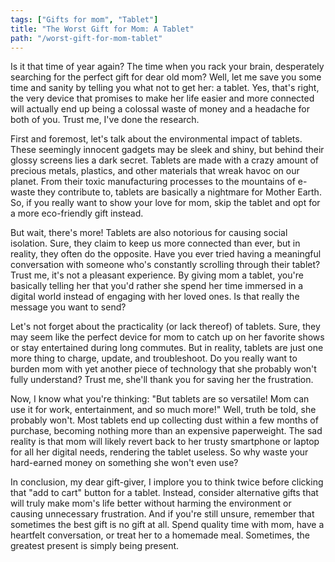 ```yaml
---
tags: ["Gifts for mom", "Tablet"]
title: "The Worst Gift for Mom: A Tablet"
path: "/worst-gift-for-mom-tablet"
---
```


Is it that time of year again? The time when you rack your brain, desperately searching for the perfect gift for dear old mom? Well, let me save you some time and sanity by telling you what not to get her: a tablet. Yes, that's right, the very device that promises to make her life easier and more connected will actually end up being a colossal waste of money and a headache for both of you. Trust me, I've done the research.

First and foremost, let's talk about the environmental impact of tablets. These seemingly innocent gadgets may be sleek and shiny, but behind their glossy screens lies a dark secret. Tablets are made with a crazy amount of precious metals, plastics, and other materials that wreak havoc on our planet. From their toxic manufacturing processes to the mountains of e-waste they contribute to, tablets are basically a nightmare for Mother Earth. So, if you really want to show your love for mom, skip the tablet and opt for a more eco-friendly gift instead.

But wait, there's more! Tablets are also notorious for causing social isolation. Sure, they claim to keep us more connected than ever, but in reality, they often do the opposite. Have you ever tried having a meaningful conversation with someone who's constantly scrolling through their tablet? Trust me, it's not a pleasant experience. By giving mom a tablet, you're basically telling her that you'd rather she spend her time immersed in a digital world instead of engaging with her loved ones. Is that really the message you want to send?

Let's not forget about the practicality (or lack thereof) of tablets. Sure, they may seem like the perfect device for mom to catch up on her favorite shows or stay entertained during long commutes. But in reality, tablets are just one more thing to charge, update, and troubleshoot. Do you really want to burden mom with yet another piece of technology that she probably won't fully understand? Trust me, she'll thank you for saving her the frustration.

Now, I know what you're thinking: "But tablets are so versatile! Mom can use it for work, entertainment, and so much more!" Well, truth be told, she probably won't. Most tablets end up collecting dust within a few months of purchase, becoming nothing more than an expensive paperweight. The sad reality is that mom will likely revert back to her trusty smartphone or laptop for all her digital needs, rendering the tablet useless. So why waste your hard-earned money on something she won't even use?

In conclusion, my dear gift-giver, I implore you to think twice before clicking that "add to cart" button for a tablet. Instead, consider alternative gifts that will truly make mom's life better without harming the environment or causing unnecessary frustration. And if you're still unsure, remember that sometimes the best gift is no gift at all. Spend quality time with mom, have a heartfelt conversation, or treat her to a homemade meal. Sometimes, the greatest present is simply being present.